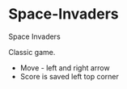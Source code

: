 # Space-Invaders
Space Invaders

Classic game.
- Move - left and right arrow
- Score is saved left top corner
